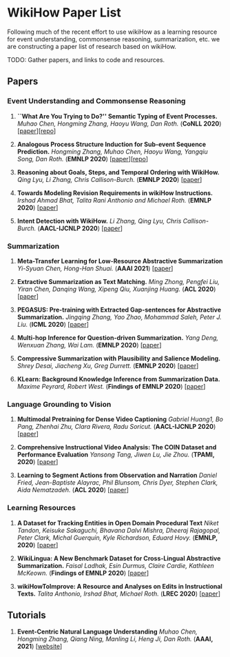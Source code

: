 # WikiHow Paper List
Following much of the recent effort to use wikiHow as a learning resource for event understanding, commonsense reasoning, summarization, etc. we are constructing a paper list of research based on wikiHow.  

TODO: Gather papers, and links to code and resources.  

## Papers

### Event Understanding and Commonsense Reasoning

1. **``What Are You Trying to Do?'' Semantic Typing of Event Processes.**
*Muhao Chen, Hongming Zhang, Haoyu Wang, Dan Roth.* (**CoNLL 2020**) \[[paper](https://arxiv.org/abs/2010.06724)\]\[[repo](http://cogcomp.org/page/publication_view/915)\]

1. **Analogous Process Structure Induction for Sub-event Sequence Prediction.**
*Hongming Zhang, Muhao Chen, Haoyu Wang, Yangqiu Song, Dan Roth.* (**EMNLP 2020**) \[[paper](https://arxiv.org/abs/2010.08525)\]\[[repo](http://cogcomp.org/page/publication_view/910)\]

1. **Reasoning about Goals, Steps, and Temporal Ordering with WikiHow.**
*Qing Lyu, Li Zhang, Chris Callison-Burch.* (**EMNLP 2020**) \[[paper](https://www.cis.upenn.edu/~ccb/publications/reasoning-about-goals-with-wikihow.pdf)\]

1. **Towards Modeling Revision Requirements in wikiHow Instructions.**
*Irshad Ahmad Bhat, Talita Rani Anthonio and Michael Roth.* (**EMNLP 2020**) \[[paper](https://www.aclweb.org/anthology/2020.emnlp-main.675.pdf)\]

1. **Intent Detection with WikiHow.**
*Li Zhang, Qing Lyu, Chris Callison-Burch.* (**AACL-IJCNLP 2020**) \[[paper](https://www.cis.upenn.edu/~ccb/publications/intent-detection-with-wikihow.pdf)\]

### Summarization

1. **Meta-Transfer Learning for Low-Resource Abstractive Summarization**
*Yi-Syuan Chen, Hong-Han Shuai.* (**AAAI 2021**) \[[paper](https://arxiv.org/pdf/2102.09397.pdf)]

1. **Extractive Summarization as Text Matching.**
*Ming Zhong, Pengfei Liu, Yiran Chen, Danqing Wang, Xipeng Qiu, Xuanjing Huang.* (**ACL 2020**) \[[paper](https://arxiv.org/abs/2004.08795)\]

1. **PEGASUS: Pre-training with Extracted Gap-sentences for Abstractive Summarization.**
*Jingqing Zhang, Yao Zhao, Mohammad Saleh, Peter J. Liu.* (**ICML 2020**) \[[paper](https://arxiv.org/pdf/1912.08777.pdf)\]

1. **Multi-hop Inference for Question-driven Summarization.**
*Yang Deng, Wenxuan Zhang, Wai Lam.* (**EMNLP 2020**) \[[paper](https://arxiv.org/abs/2010.03738)\]

1. **Compressive Summarization with Plausibility and Salience Modeling.**
*Shrey Desai, Jiacheng Xu, Greg Durrett.* (**EMNLP 2020**) \[[paper](https://arxiv.org/pdf/2010.07886.pdf)\]

1. **KLearn: Background Knowledge Inference from Summarization Data.**
*Maxime Peyrard, Robert West.* (**Findings of EMNLP 2020**) \[[paper](https://arxiv.org/abs/2010.06213)\]


### Language Grounding to Vision

1. **Multimodal Pretraining for Dense Video Captioning**
*Gabriel Huang1, Bo Pang, Zhenhai Zhu, Clara Rivera, Radu Soricut.* (**AACL-IJCNLP 2020**) \[[paper](https://arxiv.org/pdf/2011.11760.pdf)\]

1. **Comprehensive Instructional Video Analysis: The COIN Dataset and Performance Evaluation**
*Yansong Tang, Jiwen Lu, Jie Zhou.* (**TPAMI, 2020**) \[[paper](https://arxiv.org/pdf/2003.09392.pdf)\]

1. **Learning to Segment Actions from Observation and Narration**
*Daniel Fried, Jean-Baptiste Alayrac, Phil Blunsom, Chris Dyer, Stephen Clark, Aida Nematzadeh.* (**ACL 2020**) \[[paper](https://arxiv.org/pdf/2005.03684.pdf)\]

### Learning Resources

1. **A Dataset for Tracking Entities in Open Domain Procedural Text**
*Niket Tandon, Keisuke Sakaguchi, Bhavana Dalvi Mishra, Dheeraj Rajagopal, Peter Clark, Michal Guerquin, Kyle Richardson, Eduard Hovy.* (**EMNLP, 2020**) \[[paper](https://arxiv.org/pdf/2011.08092.pdf)\]

1. **WikiLingua: A New Benchmark Dataset for Cross-Lingual Abstractive Summarization.**
*Faisal Ladhak, Esin Durmus, Claire Cardie, Kathleen McKeown.* (**Findings of EMNLP 2020**) \[[paper](https://arxiv.org/abs/2010.03093)\]

1. **wikiHowToImprove: A Resource and Analyses on Edits in Instructional Texts.**
*Talita Anthonio, Irshad Bhat, Michael Roth.* (**LREC 2020**) \[[paper](https://www.aclweb.org/anthology/2020.lrec-1.702/)\]

## Tutorials
1. **Event-Centric Natural Language Understanding**
*Muhao Chen, Hongming Zhang, Qiang Ning, Manling Li, Heng Ji, Dan Roth.* (**AAAI, 2021**) \[[website](https://cogcomp.seas.upenn.edu/page/tutorial.202102/)\]
